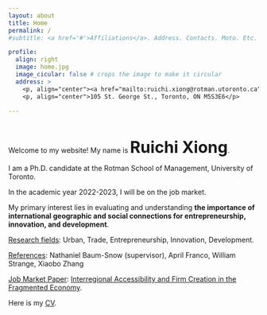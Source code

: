 ```yaml
---
layout: about
title: Home
permalink: /
#subtitle: <a href='#'>Affiliations</a>. Address. Contacts. Moto. Etc.

profile:
  align: right
  image: home.jpg
  image_cicular: false # crops the image to make it circular
  address: >
    <p, align="center"><a href="mailto:ruichi.xiong@rotman.utoronto.ca">ruichi.xiong@rotman.utoronto.ca</a> </p>
    <p, align="center">105 St. George St., Toronto, ON M5S3E6</p>
    
---
```


<p>&nbsp;</p>

Welcome to my website! My name is <font size="+3"><b>Ruichi Xiong</b></font>.

I am a Ph.D. candidate at the Rotman School of Management, University of Toronto.

In the academic year 2022-2023, I will be on the job market. 

My primary interest lies in evaluating and understanding <b>the importance of international geographic and social connections for entrepreneurship, innovation, and development</b>.

<ins>Research fields</ins>: Urban, Trade, Entrepreneurship, Innovation, Development.

<ins>References</ins>: Nathaniel Baum-Snow (supervisor), April Franco, William Strange, Xiaobo Zhang

<ins>Job Market Paper</ins>: <a href="{{ site.url }}/assets/pdf/jmp.pdf" target="_blank">Interregional Accessibility and Firm Creation in the Fragmented Economy</a>.

Here is my <a href="{{ site.url }}/assets/pdf/cv.pdf" target="_blank">CV</a>.
